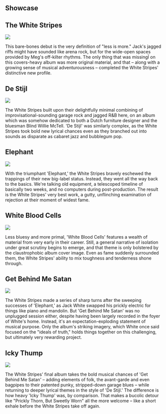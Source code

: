 

<div class="flex-container" id="showcase">
  <div class="flex-left">
    <div class="showcase-horizontal">
    <h2 class="showcase">Showcase</h2>
     </div>
  </div>
  <div class="flex-right">
  <div class="wrapper first-wrapper">
        <div class="wrapper--box1">
            <h2 class="wrapper--box1--title">The White Stripes</h2>
                <img class="wrapper--box1--img animation-img" src="/assets/images/thewhitestripes.jpg">
        </div>
            <div class="wrapper--text1--line"></div>
            <div class="wrapper--box2--text animation-text">
                <p>This bare-bones debut is the very definition of "less is more." Jack's jagged riffs might have sounded like arena rock, but for the wide-open spaces provided by Meg's off-kilter rhythms. The only thing that was missingÏ on this covers-heavy album was more original material, and that – along with a growing sense of musical adventurousness – completed the White Stripes' distinctive new profile.</p>
                </div>
         <div class="wrapper--box3">
            <h2 class="wrapper--box3--title">De Stijl</h2>
                <img class="wrapper--box3--img animation-img" src="/assets/images/De_Stijl.jpg">
         </div>
            <div class="wrapper--text2--line"></div>
             <div class="wrapper--box4--text animation-text">
                <p>The White Stripes built upon their delightfully minimal combining of improvisational-sounding garage rock and jagged R&B here, on an album which was somehow dedicated to both a Dutch furniture designer and the bluesman Blind Willie McTell. 'De Stijl' was similarly complex, as the White Stripes took bold new lyrical chances even as they branched out into sounds as disparate as cabaret jazz and bubblegum pop.</p></div>
      </div><!--wrapper-->
  </div><!--flex-right-->
</div><!--flex-container-->
</div><!--horizontal-scroll-wrapper-showcase-->
  <div class="horizontal-scroll-wrapper-showcase">
       <div class="wrapper wrapper-margin-left">
            <div class="wrapper--box5">
              <h2 class="wrapper--box5--title">Elephant</h2>
                 <img class="wrapper--box5--img animation-img" src="/assets/images/Elephant.jpg">
            </div>
                <div class="wrapper--text3--line"></div>
                <div class="wrapper--box6--text animation-text">
                    <p>With the triumphant 'Elephant,' the White Stripes bravely eschewed the trappings of their new big-label status. Instead, they went all the way back to the basics. We're talking old equipment, a telescoped timeline of basically two weeks, and no computers during post-production. The result is the White Stripes' very best work, a gutty, unflinching examination of rejection at their moment of widest fame.</p></div>
            <div class="wrapper--box7">
               <h2 class="wrapper--box7--title">White Blood Cells</h2>
                  <img class="wrapper--box7--img animation-img" src="/assets/images/White_Blood_Cells.jpg">
            </div>
                <div class="wrapper--text4--line"></div>
                 <div class="wrapper--box8--text animation-text">
                    <p>Less bluesy and more primal, 'White Blood Cells' features a wealth of material from very early in their career. Still, a general narrative of isolation under great scrutiny begins to emerge, and that theme is only bolstered by the claustrophobic album cover image. Even as fame suddenly surrounded them, the White Stripes' ability to mix toughness and tenderness shone through.</p></div>
 </div><!--wrapper-->
 </div><!--horizontal-scroll-wrapper-showcase-->
  <div class="horizontal-scroll-wrapper-showcase">
       <div class="wrapper last-wrapper">
            <div class="wrapper--box5">
              <h2 class="wrapper--box8--title">Get Behind Me Satan</h2>
                 <img class="wrapper--box5--img animation-img" src="/assets/images/getbehind.jpg">
            </div>
                <div class="wrapper--text3--line"></div>
                <div class="wrapper--box6--text animation-text">
                    <p>The White Stripes made a series of sharp turns after the sweeping successes of 'Elephant,' as Jack White swapped his prickly electric for things like piano and mandolin. But 'Get Behind Me Satan' was no unplugged session either, despite having been largely recorded in the foyer of White's home. Instead, it's an expectation-exploding statement of musical purpose. Only the album's striking imagery, which White once said focused on the "ideals of truth," holds things together on this challenging, but ultimately very rewarding project.</p></div>
            <div class="wrapper--box7">
               <h2 class="wrapper--box9--title">Icky Thump</h2>
                  <img class="wrapper--box7--img animation-img" src="/assets/images/Icky_Thump.jpg">
            </div>
                <div class="wrapper--text4--line"></div>
                <div class="wrapper--box8--text animation-text">
                    <p>The White Stripes' final album takes the bold musical chances of 'Get Behind Me Satan' – adding elements of folk, the avant-garde and even bagpipes to their patented punky, stripped-down garage blues – while returning to deeper lyrical themes in the style of 'De Stijl.' The difference is how heavy 'Icky Thump' was, by comparison. That makes a bucolic detour like "Prickly Thorn, But Sweetly Worn" all the more welcome – like a short exhale before the White Stripes take off again.</p></div>
 </div><!--wrapper-->
 